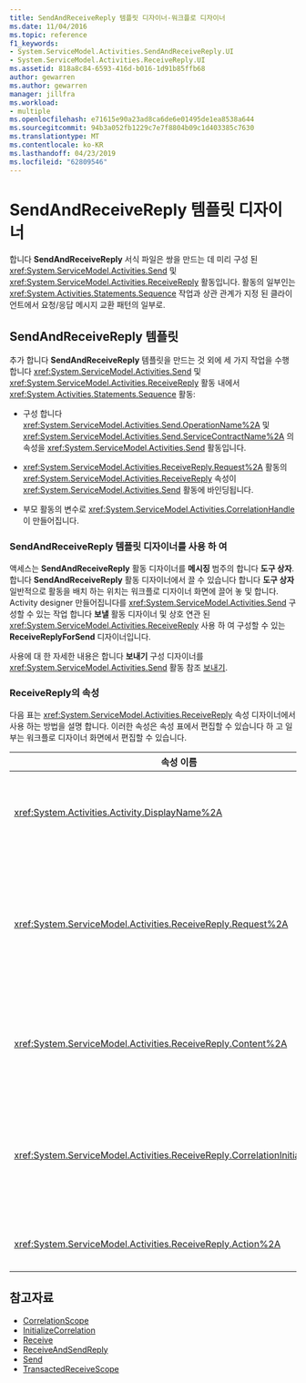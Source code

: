 ```yaml
---
title: SendAndReceiveReply 템플릿 디자이너-워크플로 디자이너
ms.date: 11/04/2016
ms.topic: reference
f1_keywords:
- System.ServiceModel.Activities.SendAndReceiveReply.UI
- System.ServiceModel.Activities.ReceiveReply.UI
ms.assetid: 818a8c84-6593-416d-b016-1d91b85ffb68
author: gewarren
ms.author: gewarren
manager: jillfra
ms.workload:
- multiple
ms.openlocfilehash: e71615e90a23ad8ca6de6e01495de1ea8538a644
ms.sourcegitcommit: 94b3a052fb1229c7e7f8804b09c1d403385c7630
ms.translationtype: MT
ms.contentlocale: ko-KR
ms.lasthandoff: 04/23/2019
ms.locfileid: "62809546"
---
```

# <a name="sendandreceivereply-template-designer"></a>SendAndReceiveReply 템플릿 디자이너

합니다 **SendAndReceiveReply** 서식 파일은 쌍을 만드는 데 미리 구성 된 <xref:System.ServiceModel.Activities.Send> 및 <xref:System.ServiceModel.Activities.ReceiveReply> 활동입니다. 활동의 일부인는 <xref:System.Activities.Statements.Sequence> 작업과 상관 관계가 지정 된 클라이언트에서 요청/응답 메시지 교환 패턴의 일부로.

## <a name="the-sendandreceivereply-template"></a>SendAndReceiveReply 템플릿

추가 합니다 **SendAndReceiveReply** 템플릿을 만드는 것 외에 세 가지 작업을 수행 합니다 <xref:System.ServiceModel.Activities.Send> 및 <xref:System.ServiceModel.Activities.ReceiveReply> 활동 내에서 <xref:System.Activities.Statements.Sequence> 활동:

- 구성 합니다 <xref:System.ServiceModel.Activities.Send.OperationName%2A> 및 <xref:System.ServiceModel.Activities.Send.ServiceContractName%2A> 의 속성을 <xref:System.ServiceModel.Activities.Send> 활동입니다.

- <xref:System.ServiceModel.Activities.ReceiveReply.Request%2A> 활동의 <xref:System.ServiceModel.Activities.ReceiveReply> 속성이 <xref:System.ServiceModel.Activities.Send> 활동에 바인딩됩니다.

- 부모 활동의 변수로 <xref:System.ServiceModel.Activities.CorrelationHandle>이 만들어집니다.

### <a name="use-the-sendandreceivereply-template-designer"></a>SendAndReceiveReply 템플릿 디자이너를 사용 하 여

액세스는 **SendAndReceiveReply** 활동 디자이너를 **메시징** 범주의 합니다 **도구 상자**. 합니다 **SendAndReceiveReply** 활동 디자이너에서 끌 수 있습니다 합니다 **도구 상자** 일반적으로 활동을 배치 하는 위치는 워크플로 디자이너 화면에 끌어 놓 및 합니다. Activity designer 만들어집니다를 <xref:System.ServiceModel.Activities.Send> 구성할 수 있는 작업 합니다 **보낼** 활동 디자이너 및 상호 연관 된 <xref:System.ServiceModel.Activities.ReceiveReply> 사용 하 여 구성할 수 있는 **ReceiveReplyForSend** 디자이너입니다.

사용에 대 한 자세한 내용은 합니다 **보내기** 구성 디자이너를 <xref:System.ServiceModel.Activities.Send> 활동 참조 [보내기](../workflow-designer/send-activity-designer.md).

### <a name="properties-of-receivereply"></a>ReceiveReply의 속성

다음 표는 <xref:System.ServiceModel.Activities.ReceiveReply> 속성 디자이너에서 사용 하는 방법을 설명 합니다. 이러한 속성은 속성 표에서 편집할 수 있습니다 하 고 일부는 워크플로 디자이너 화면에서 편집할 수 있습니다.

| 속성 이름 | 필수 | 사용 |
|-|----------|-|
| <xref:System.Activities.Activity.DisplayName%2A> | False | <xref:System.ServiceModel.Activities.ReceiveReply> 활동의 선택적 이름입니다. 기본값은 ReceiveReplyForSend입니다.<br /><br /> 하지만 기본이 아닌 값의 식별 사용 <xref:System.Activities.Activity.DisplayName%2A> 은 꼭 필요 하지 이러한 값을 사용 하는 것이 좋습니다. |
| <xref:System.ServiceModel.Activities.ReceiveReply.Request%2A> | True | 이 <xref:System.ServiceModel.Activities.Send> 활동과 한 쌍을 이루는 <xref:System.ServiceModel.Activities.ReceiveReply> 활동에 대한 참조입니다. 이 속성은 아니어야 **null**합니다. <xref:System.ServiceModel.Activities.Send> 및 <xref:System.ServiceModel.Activities.ReceiveReply> 활동은 클라이언트에서 요청/응답 메시징 패턴을 모델링하는 데 함께 사용됩니다. 이 속성은 쌍을 이루는 <xref:System.ServiceModel.Activities.Send> 활동을 지정합니다. 디자이너에서 편집할 수 없습니다를 자동으로 바인딩되어 있기 때문에이 속성을 <xref:System.ServiceModel.Activities.Send> 를 만든 활동은 <xref:System.ServiceModel.Activities.ReceiveReply> 활동. |
| <xref:System.ServiceModel.Activities.ReceiveReply.Content%2A> | False | 받을 메시지 또는 매개 변수 콘텐츠를 지정합니다. <xref:System.ServiceModel.Activities.ReceiveMessageContent> 활동이거나 <xref:System.ServiceModel.Activities.ReceiveParametersContent> 활동일 수 있습니다. 옆에 있는 줄임표 단추를 클릭 하 여이 속성을 편집할를 **콘텐츠** 클릭 하 여 또는 속성 표의 필드를 **정의** 단추 옆에 **콘텐츠** 에 레이블를 **수신** activity designer 화면. 모두 표시 합니다 **콘텐츠 정의** 대화 합니다. 이 상자를 사용 하는 방법에 대 한 자세한 내용은 참조 하세요. [콘텐츠 정의 대화 상자](../workflow-designer/content-definition-dialog-box.md)합니다. |
| <xref:System.ServiceModel.Activities.ReceiveReply.CorrelationInitializers%2A> | False | 워크플로 내에서 이 <xref:System.ServiceModel.Activities.CorrelationInitializer> 활동을 구성하는 <xref:System.ServiceModel.Activities.CorrelationHandle> 개체를 여러 개 초기화하는 <xref:System.ServiceModel.Activities.Receive> 개체 컬렉션을 지정합니다. 다음 줄임표 단추를 클릭 합니다 <xref:System.ServiceModel.Activities.Receive.CorrelationInitializers%2A> 열려면 속성 표에서 속성을 **상관 관계 이니셜라이저 추가** 대화 상자. 이 상자를 사용 하는 방법에 대 한 자세한 내용은 참조 하세요. [상관 관계 이니셜라이저 추가 대화 상자](../workflow-designer/add-correlationinitializers-dialog-box.md)합니다. |
| <xref:System.ServiceModel.Activities.ReceiveReply.Action%2A> | False | 메시지의 동작 헤더를 지정합니다. 명시적으로 설정 된 경우 기본값:<br /><br /> <strong>https://tempuri.org/{service 계약 네임 스페이스} / {서비스 계약 이름} /} /{operation name}.</strong> |

## <a name="see-also"></a>참고자료

- [CorrelationScope](../workflow-designer/correlationscope-activity-designer.md)
- [InitializeCorrelation](../workflow-designer/initializecorrelation-activity-designer.md)
- [Receive](../workflow-designer/receive-activity-designer.md)
- [ReceiveAndSendReply](../workflow-designer/receiveandsendreply-template-designer.md)
- [Send](../workflow-designer/send-activity-designer.md)
- [TransactedReceiveScope](../workflow-designer/transactedreceivescope-activity-designer.md)